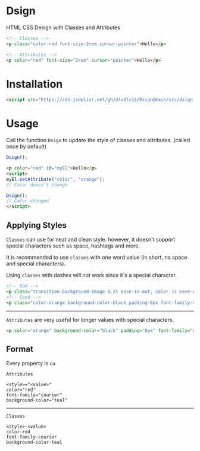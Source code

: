# Dsign
HTML CSS Design with Classes and Attributes

```html
<!-- Classes -->
<p class="color-red font-size-2rem cursor-pointer">Hello</p>

<!-- Attributes -->
<p color="red" font-size="2rem" cursor="pointer">Hello</p>
```

# Installation

```html
<script src="https://cdn.jsdelivr.net/gh/dlvdls18/Dsign@main/src/dsign.js"></script>
```

# Usage

Call the function `Dsign` to update the style of classes and attributes. (called once by default)

```js
Dsign();
```

```html
<p color="red" id="myEl">Hello</p>
<script>
myEl.setAttribute("color", "orange");
// Color doesn't change

Dsign();
// Color changed
</script>
```

## Applying Styles

`Classes` can use for neat and clean style. however, it doesn't support special characters such as space, hashtags and more.

It is recommended to use `classes` with one word value (in short, no space and special characters).

Using `classes` with dashes will not work since it's a special character.

```html
<!-- Bad -->
<p class="transition-background-image 0.2s ease-in-out, color 1s ease-out background-image-linear-gradient(to bottom, red, blue) font-family-var(--my-font)">Hello</p>
<!-- Good -->
<p class="color-orange background-color-black padding-8px font-family-courier">Hello</p>
```

***


`Attributes` are very useful for longer values with special characters.

```html
<p color="orange" background-color="black" padding="8px" font-family="courier">Hello</p>
```

## Format

Every property is `ca`

`Attributes`

```
<style>="<value>"
color="red"
font-family="courier"
background-color="teal"
```

***

`Classes`


```
<style>-<value>
color-red
font-family-courier
background-color-teal
```